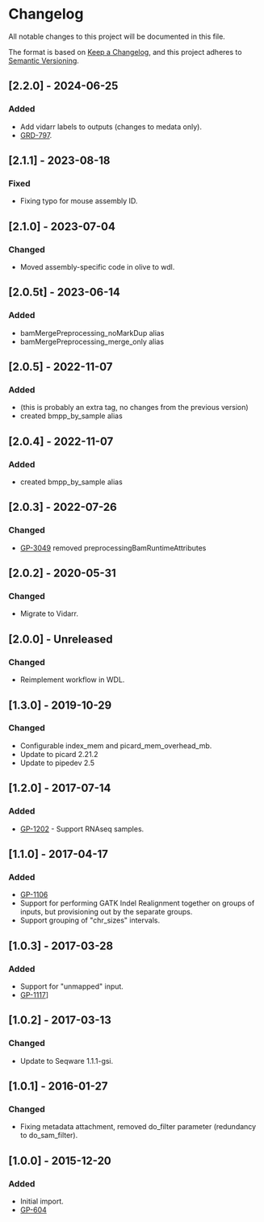 # Changelog
All notable changes to this project will be documented in this file.

The format is based on [Keep a Changelog](https://keepachangelog.com/en/1.0.0/),
and this project adheres to [Semantic Versioning](https://semver.org/spec/v2.0.0.html).

## [2.2.0] - 2024-06-25
### Added
- Add vidarr labels to outputs (changes to medata only).
- [GRD-797](https://jira.oicr.on.ca/browse/GRD-797).

## [2.1.1] - 2023-08-18
### Fixed
- Fixing typo for mouse assembly ID.

## [2.1.0] - 2023-07-04
### Changed
- Moved assembly-specific code in olive to wdl.

## [2.0.5t] - 2023-06-14
### Added
- bamMergePreprocessing_noMarkDup alias
- bamMergePreprocessing_merge_only alias
 
## [2.0.5] - 2022-11-07
### Added
- (this is probably an extra tag, no changes from the previous version)
- created bmpp_by_sample alias
  
## [2.0.4] - 2022-11-07
### Added
- created bmpp_by_sample alias
 
## [2.0.3] - 2022-07-26
### Changed
- [GP-3049](https://jira.oicr.on.ca/browse/GP-3049) removed preprocessingBamRuntimeAttributes

## [2.0.2] - 2020-05-31
### Changed
- Migrate to Vidarr.

## [2.0.0] - Unreleased
### Changed
- Reimplement workflow in WDL.

## [1.3.0] - 2019-10-29
### Changed
- Configurable index_mem and picard_mem_overhead_mb.
- Update to picard 2.21.2
- Update to pipedev 2.5

## [1.2.0] - 2017-07-14
### Added
- [GP-1202](https://jira.oicr.on.ca/browse/GP-1202) - Support RNAseq samples.

## [1.1.0] - 2017-04-17
### Added
- [GP-1106](https://jira.oicr.on.ca/browse/GP-1106)
- Support for performing GATK Indel Realignment together on groups of inputs, but provisioning out by the separate groups.
- Support grouping of "chr_sizes" intervals.

## [1.0.3] - 2017-03-28
### Added
- Support for "unmapped" input.
- [GP-1117](https://jira.oicr.on.ca/browse/GP-1117)] 

## [1.0.2] - 2017-03-13
### Changed
- Update to Seqware 1.1.1-gsi.

## [1.0.1] - 2016-01-27
### Changed
- Fixing metadata attachment, removed do_filter parameter (redundancy to do_sam_filter).

## [1.0.0] - 2015-12-20
### Added
- Initial import. 
- [GP-604](https://jira.oicr.on.ca/browse/GP-604) 

